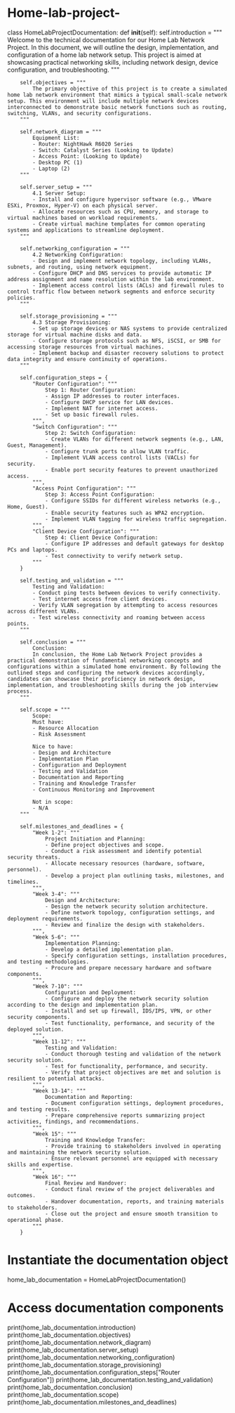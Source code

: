 # Home-lab-project-
class HomeLabProjectDocumentation:
    def __init__(self):
        self.introduction = """
            Welcome to the technical documentation for our Home Lab Network Project. In this document, we will outline the design, implementation, and configuration of a home lab network setup. This project is aimed at showcasing practical networking skills, including network design, device configuration, and troubleshooting.
        """

        self.objectives = """
            The primary objective of this project is to create a simulated home lab network environment that mimics a typical small-scale network setup. This environment will include multiple network devices interconnected to demonstrate basic network functions such as routing, switching, VLANs, and security configurations.
        """

        self.network_diagram = """
            Equipment List:
            - Router: NightHawk R6020 Series
            - Switch: Catalyst Series (Looking to Update)
            - Access Point: (Looking to Update)
            - Desktop PC (1)
            - Laptop (2)
        """

        self.server_setup = """
            4.1 Server Setup:
            - Install and configure hypervisor software (e.g., VMware ESXi, Proxmox, Hyper-V) on each physical server.
            - Allocate resources such as CPU, memory, and storage to virtual machines based on workload requirements.
            - Create virtual machine templates for common operating systems and applications to streamline deployment.
        """

        self.networking_configuration = """
            4.2 Networking Configuration:
            - Design and implement network topology, including VLANs, subnets, and routing, using network equipment.
            - Configure DHCP and DNS services to provide automatic IP address assignment and name resolution within the lab environment.
            - Implement access control lists (ACLs) and firewall rules to control traffic flow between network segments and enforce security policies.
        """

        self.storage_provisioning = """
            4.3 Storage Provisioning:
            - Set up storage devices or NAS systems to provide centralized storage for virtual machine disks and data.
            - Configure storage protocols such as NFS, iSCSI, or SMB for accessing storage resources from virtual machines.
            - Implement backup and disaster recovery solutions to protect data integrity and ensure continuity of operations.
        """

        self.configuration_steps = {
            "Router Configuration": """
                Step 1: Router Configuration:
                - Assign IP addresses to router interfaces.
                - Configure DHCP service for LAN devices.
                - Implement NAT for internet access.
                - Set up basic firewall rules.
            """,
            "Switch Configuration": """
                Step 2: Switch Configuration:
                - Create VLANs for different network segments (e.g., LAN, Guest, Management).
                - Configure trunk ports to allow VLAN traffic.
                - Implement VLAN access control lists (VACLs) for security.
                - Enable port security features to prevent unauthorized access.
            """,
            "Access Point Configuration": """
                Step 3: Access Point Configuration:
                - Configure SSIDs for different wireless networks (e.g., Home, Guest).
                - Enable security features such as WPA2 encryption.
                - Implement VLAN tagging for wireless traffic segregation.
            """,
            "Client Device Configuration": """
                Step 4: Client Device Configuration:
                - Configure IP addresses and default gateways for desktop PCs and laptops.
                - Test connectivity to verify network setup.
            """
        }

        self.testing_and_validation = """
            Testing and Validation:
            - Conduct ping tests between devices to verify connectivity.
            - Test internet access from client devices.
            - Verify VLAN segregation by attempting to access resources across different VLANs.
            - Test wireless connectivity and roaming between access points.
        """

        self.conclusion = """
            Conclusion:
            In conclusion, the Home Lab Network Project provides a practical demonstration of fundamental networking concepts and configurations within a simulated home environment. By following the outlined steps and configuring the network devices accordingly, candidates can showcase their proficiency in network design, implementation, and troubleshooting skills during the job interview process.
        """

        self.scope = """
            Scope:
            Must have:
            - Resource Allocation
            - Risk Assessment

            Nice to have:
            - Design and Architecture
            - Implementation Plan
            - Configuration and Deployment
            - Testing and Validation
            - Documentation and Reporting
            - Training and Knowledge Transfer
            - Continuous Monitoring and Improvement

            Not in scope:
            - N/A
        """

        self.milestones_and_deadlines = {
            "Week 1-2": """
                Project Initiation and Planning:
                - Define project objectives and scope.
                - Conduct a risk assessment and identify potential security threats.
                - Allocate necessary resources (hardware, software, personnel).
                - Develop a project plan outlining tasks, milestones, and timelines.
            """,
            "Week 3-4": """
                Design and Architecture:
                - Design the network security solution architecture.
                - Define network topology, configuration settings, and deployment requirements.
                - Review and finalize the design with stakeholders.
            """,
            "Week 5-6": """
                Implementation Planning:
                - Develop a detailed implementation plan.
                - Specify configuration settings, installation procedures, and testing methodologies.
                - Procure and prepare necessary hardware and software components.
            """,
            "Week 7-10": """
                Configuration and Deployment:
                - Configure and deploy the network security solution according to the design and implementation plan.
                - Install and set up firewall, IDS/IPS, VPN, or other security components.
                - Test functionality, performance, and security of the deployed solution.
            """,
            "Week 11-12": """
                Testing and Validation:
                - Conduct thorough testing and validation of the network security solution.
                - Test for functionality, performance, and security.
                - Verify that project objectives are met and solution is resilient to potential attacks.
            """,
            "Week 13-14": """
                Documentation and Reporting:
                - Document configuration settings, deployment procedures, and testing results.
                - Prepare comprehensive reports summarizing project activities, findings, and recommendations.
            """,
            "Week 15": """
                Training and Knowledge Transfer:
                - Provide training to stakeholders involved in operating and maintaining the network security solution.
                - Ensure relevant personnel are equipped with necessary skills and expertise.
            """,
            "Week 16": """
                Final Review and Handover:
                - Conduct final review of the project deliverables and outcomes.
                - Handover documentation, reports, and training materials to stakeholders.
                - Close out the project and ensure smooth transition to operational phase.
            """
        }

# Instantiate the documentation object
home_lab_documentation = HomeLabProjectDocumentation()

# Access documentation components
print(home_lab_documentation.introduction)
print(home_lab_documentation.objectives)
print(home_lab_documentation.network_diagram)
print(home_lab_documentation.server_setup)
print(home_lab_documentation.networking_configuration)
print(home_lab_documentation.storage_provisioning)
print(home_lab_documentation.configuration_steps["Router Configuration"])
print(home_lab_documentation.testing_and_validation)
print(home_lab_documentation.conclusion)
print(home_lab_documentation.scope)
print(home_lab_documentation.milestones_and_deadlines)

